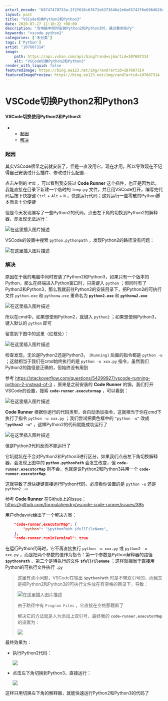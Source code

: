 ```yaml
---
arturl_encode: "68747470733a:2f2f626c6f672e6373646e2e6e65742f6e696d626c6532322f:61727469636c652f64657461696c732f313037363037333134"
layout: post
title: "VSCode切换Python2和Python3"
date: 2020-07-27 11:10:22 +08:00
description: "当电脑中同时安装Python2和Python3时，通过重命名Py"
keywords: "vscode python2"
categories: ['未分类']
tags: ['Python']
artid: "107607314"
image:
    path: https://api.vvhan.com/api/bing?rand=sj&artid=107607314
    alt: "VSCode切换Python2和Python3"
render_with_liquid: false
featuredImage: https://bing.ee123.net/img/rand?artid=107607314
featuredImagePreview: https://bing.ee123.net/img/rand?artid=107607314
---
```


# VSCode切换Python2和Python3

#### VSCode切换使用Python2和Python3

* + [起因](#_2)
  + [解决](#_18)

### 起因

其实VSCode很早之前就安装了，但是一直没用它，现在才用，所以导致现在不记得自己安装过什么插件、修改过什么配置…

点击左侧的
`扩展`
，可以看到我安装过
**Code Runner**
这个插件，也正是因为此，我能直接在目录下新建一个临时的
`temp.py`
文件，并且用VSCode打开，编写完代码后按下快捷键
`Ctrl`
+
`Alt`
+
`N`
，快速运行代码；这对运行一些零散的Python脚本而言十分便捷

但是今天发现编写了一些Python2的代码，点击左下角的切换到Python2的解释器，却发现无法运行：

![在这里插入图片描述](https://i-blog.csdnimg.cn/blog_migrate/6ea11941d9614c9d456bd8f0bd8dcb46.png)

VSCode的设置中搜索
`python.pythonpath`
，发现Python2的路径没有问题：

![在这里插入图片描述](https://i-blog.csdnimg.cn/blog_migrate/ee72c7192d6553ac3d805c88c38dcd76.png)

### 解决

原因在于我的电脑中同时安装了Python2和Python3，如果只有一个版本的Python，那么在终端进入Python窗口时，只需键入
`python`
；但同时有了Python2和Python3，那么我就前往Python2的安装目录下，把Python2的可执行文件
`python.exe`
和
`pythonw.exe`
重命名为
**`python2.exe`**
和
**`pythonw2.exe`**

![在这里插入图片描述](https://i-blog.csdnimg.cn/blog_migrate/9a1020358c80b0a82f7dde2f106d78f6.png)

所以在cmd中，如果想使用Python2，就键入
`python2`
；如果想使用Python3，键入默认的
`python`
即可

留意到下图中的这里（红框处）：

![在这里插入图片描述](https://i-blog.csdnimg.cn/blog_migrate/e3456596458be0d09d73e10f69f45ccd.png)

检查发现，无论是Python2还是Python3，
`[Running]`
后面的指令都是
`python -u`
；这就相当于我们在cmd始终执行的是
`python -u xxx.py`
指令，虽然我们Python2的路径是正确的，但始终没有用到

参考
<https://stackoverflow.com/questions/54299927/vscode-running-python-2-instead-of-3>
，原来是之前安装的
**Code Runner**
的锅，我们打开VSCode的设置，搜索
**`code-runner.executormap`**
，可以看到：

![在这里插入图片描述](https://i-blog.csdnimg.cn/blog_migrate/8252d36c10af68efed5984c0452109e4.png)

**Code Runner**
根据你运行的代码类型，会自动添加指令，这就相当于你在cmd下执行了指令
`python -u xxx.py`
；我们尝试把黄色框中的
`"python -u"`
改成
**`"python2 -u"`**
，这样Python2的代码就能成功运行了

![在这里插入图片描述](https://i-blog.csdnimg.cn/blog_migrate/cd118620766d6f9acd6752d8e6a166de.png)

但是Python3代码反而不能运行了

它坑就坑在不会对Python2和Python3进行区分，如果我们点击左下角切换解释器，会发现上图中的
**`python.pythonPath`**
会发生改变，但
**`code-runner.executorMap`**
则不会，也就是说Python2和Python3共用一个
**`code-runner.executorMap`**

这就导致了想快捷键直接运行Python代码，必须看你设置的是
`python -u`
还是
`python2 -u`

参考
**Code Runner**
在Github上的issue：
<https://github.com/formulahendry/vscode-code-runner/issues/395>

用户dhdavvie给出了一个解决方案：

```json
    "code-runner.executorMap": {
        "python": "$pythonPath $fullFileName",
    },
    "code-runner.runInTerminal": true

```

在运行Python代码时，它不再直接执行
`python -u xxx.py`
或
`python2 -u xxx.py`
，而是把两个参数的值作为指令：第一个参数是Python解释器的路径
**`$pythonPath`**
、第二个是待执行的文件
**`$fullFileName`**
；这样就相当于直接用Python的可执行文件执行
`.py`

> 这里有点小问题，VSCode在输出
> **`$pythonPath`**
> 时是不带双引号的，而我又是把Python2和Python3的可执行文件放在有空格的目录下，导致：
>
> ![在这里插入图片描述](https://i-blog.csdnimg.cn/blog_migrate/f002442ae8ef9292dba3faeac6e737ee.png)
>
> 由于路径中有
> `Program Files`
> ，它直接在空格那截断了
>
> 解决它的方法就是人为添加上双引号，最终我的
> **`code-runner.executorMap`**
> 的设置为：
>
> ![](https://i-blog.csdnimg.cn/blog_migrate/4a5e28a67eeb19d88a402e56a57acd77.png)

最终效果为：

* 执行Python2代码：

  ![](https://i-blog.csdnimg.cn/blog_migrate/780f4d995c38e0d4345662dd2cd0af71.png)
* 点击左下角切换到Python3，直接运行：

  ![](https://i-blog.csdnimg.cn/blog_migrate/ebd15c1e4d0873008bd485028d25c9db.png)

这样只用切换左下角的解释器，就能快速运行Python2和Python3的代码了